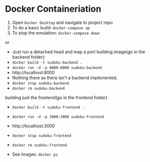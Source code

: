 # Docker Containeriation
1. Open `Docker Desktop` and navigate to project repo
2. To do a basic build: `docker-compose up`
3. To stop the emulation: `docker-compose down`

or 

- Just run a detached head and map a port 
building image(go in the backend folder): 
- `docker build -t sudoku-backend .`
- `docker run -d -p 8000:8000 sudoku-backend`
- http://localhost:8000
- Nothing there as there isn't a backend implemented.
- `docker stop sudoku-backend`
- `docker rm sudoku-backend`

building just the frontend(go in the frontend folder) 
- `docker build -t sudoku-frontend .`
- `docker run -d -p 3000:3000 sudoku-frontend`
- http://localhost:3000
- `docker stop sudoku-frontend`
- `docker rm sudoku-frontend`

- See images: `docker ps`